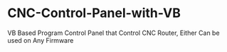 # CNC-Control-Panel-with-VB
VB Based Program Control Panel that Control CNC Router, Either Can be used on Any Firmware
